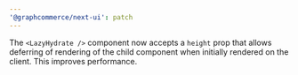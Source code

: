 ```yaml
---
'@graphcommerce/next-ui': patch
---
```


The `<LazyHydrate />` component now accepts a `height` prop that allows deferring of rendering of the child component when initially rendered on the client. This improves performance.
